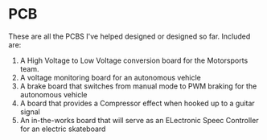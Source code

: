 # PCB


These are all the PCBS I've helped designed or designed so far. Included are: 

1) A High Voltage to Low Voltage conversion board for the Motorsports team.
2) A voltage monitoring board for an autonomous vehicle
3) A brake board that switches from manual mode to PWM braking for the autonomous vehicle
4) A board that provides a Compressor effect when hooked up to a guitar signal
5) An in-the-works board that will serve as an ELectronic Speec Controller for an electric skateboard

